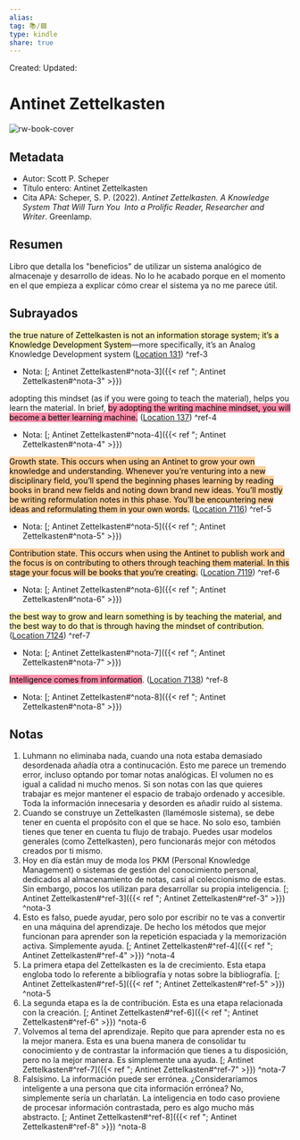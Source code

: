 ```yaml
---
alias: 
tag: 📚/🟩
type: kindle
share: true
---
```

Created: 
Updated: 

# Antinet Zettelkasten

![rw-book-cover](https://m.media-amazon.com/images/I/81KZ75hMujL._SY160.jpg)

## Metadata
- Autor: Scott P. Scheper
- Título entero: Antinet Zettelkasten
- Cita APA: Scheper, S. P. (2022). _Antinet Zettelkasten. A Knowledge System That Will Turn You  Into a Prolific Reader, Researcher and Writer_. Greenlamp.
## Resumen
Libro que detalla los "beneficios" de utilizar un sistema analógico de almacenaje y desarrollo de ideas.
No lo he acabado porque en el momento en el que empieza a explicar cómo crear el sistema ya no me parece útil.
## Subrayados
<mark style="background: #FFF3A3A6;">the true nature of Zettelkasten is not an information storage system; it’s a Knowledge Development System</mark>—more specifically, it’s an Analog Knowledge Development system ([Location 131](https://readwise.io/to_kindle?action=open&asin=B0BPN3W6RP&location=131)) ^ref-3
  - Nota: [; Antinet Zettelkasten#^nota-3]({{< ref "; Antinet Zettelkasten#^nota-3" >}})

adopting this mindset (as if you were going to teach the material), helps you learn the material. In brief, <mark style="background: #FF5582A6;">by adopting the writing machine mindset, you will become a better learning machine.</mark> ([Location 137](https://readwise.io/to_kindle?action=open&asin=B0BPN3W6RP&location=137)) ^ref-4
  - Nota: [; Antinet Zettelkasten#^nota-4]({{< ref "; Antinet Zettelkasten#^nota-4" >}})

<mark style="background: #FFB86CA6;">Growth state. This occurs when using an Antinet to grow your own knowledge and understanding. Whenever you’re venturing into a new disciplinary field, you’ll spend the beginning phases learning by reading books in brand new fields and noting down brand new ideas. You’ll mostly be writing reformulation notes in this phase. You’ll be encountering new ideas and reformulating them in your own words.</mark> ([Location 7116](https://readwise.io/to_kindle?action=open&asin=B0BPN3W6RP&location=7116)) ^ref-5
  - Nota: [; Antinet Zettelkasten#^nota-5]({{< ref "; Antinet Zettelkasten#^nota-5" >}})

<mark style="background: #FFB86CA6;">Contribution state. This occurs when using the Antinet to publish work and the focus is on contributing to others through teaching them material. In this stage your focus will be books that you’re creating.</mark> ([Location 7119](https://readwise.io/to_kindle?action=open&asin=B0BPN3W6RP&location=7119)) ^ref-6
  - Nota: [; Antinet Zettelkasten#^nota-6]({{< ref "; Antinet Zettelkasten#^nota-6" >}})

<mark style="background: #FFF3A3A6;">the best way to grow and learn something is by teaching the material, and the best way to do that is through having the mindset of contribution.</mark> ([Location 7124](https://readwise.io/to_kindle?action=open&asin=B0BPN3W6RP&location=7124)) ^ref-7
  - Nota: [; Antinet Zettelkasten#^nota-7]({{< ref "; Antinet Zettelkasten#^nota-7" >}})

<mark style="background: #FF5582A6;">Intelligence comes from information</mark>. ([Location 7138](https://readwise.io/to_kindle?action=open&asin=B0BPN3W6RP&location=7138)) ^ref-8
  - Nota: [; Antinet Zettelkasten#^nota-8]({{< ref "; Antinet Zettelkasten#^nota-8" >}})
## Notas
1. Luhmann no eliminaba nada, cuando una nota estaba demasiado desordenada añadía otra a continucación. Esto me parece un tremendo error, incluso optando por tomar notas analógicas. El volumen no es igual a calidad ni mucho menos. Si son notas con las que quieres trabajar es mejor mantener el espacio de trabajo ordenado y accesible. Toda la información innecesaria y desorden es añadir ruido al sistema.
2. Cuando se construye un Zettelkasten (llamémosle sistema), se debe tener en cuenta el propósito con el que se hace. No solo eso, también tienes que tener en cuenta tu flujo de trabajo. Puedes usar modelos generales (como Zettelkasten), pero funcionarás mejor con métodos creados por ti mismo.
3. Hoy en día están muy de moda los PKM (Personal Knowledge Management) o sistemas de gestión del conocimiento personal, dedicados al almacenamiento de notas, casi al coleccionismo de estas. Sin embargo, pocos los utilizan para desarrollar su propia inteligencia.
   [; Antinet Zettelkasten#^ref-3]({{< ref "; Antinet Zettelkasten#^ref-3" >}}) ^nota-3
4. Esto es falso, puede ayudar, pero solo por escribir no te vas a convertir en una máquina del aprendizaje. De hecho los métodos que mejor funcionan para aprender son la repetición espaciada y la memorización activa. Simplemente ayuda.
   [; Antinet Zettelkasten#^ref-4]({{< ref "; Antinet Zettelkasten#^ref-4" >}}) ^nota-4
5. La primera etapa del Zettelkasten es la de crecimiento. Esta etapa engloba todo lo referente a bibliografía y notas sobre la bibliografía.
   [; Antinet Zettelkasten#^ref-5]({{< ref "; Antinet Zettelkasten#^ref-5" >}}) ^nota-5
6. La segunda etapa es la de contribución. Esta es una etapa relacionada con la creación.
   [; Antinet Zettelkasten#^ref-6]({{< ref "; Antinet Zettelkasten#^ref-6" >}}) ^nota-6
7. Volvemos al tema del aprendizaje. Repito que para aprender esta no es la mejor manera. Esta es una buena manera de consolidar tu conocimiento y de contrastar la información que tienes a tu disposición, pero no la mejor manera. Es simplemente una ayuda.
   [; Antinet Zettelkasten#^ref-7]({{< ref "; Antinet Zettelkasten#^ref-7" >}}) ^nota-7
8. Falsísimo. La información puede ser errónea. ¿Consideraríamos inteligente a una persona que cita información errónea? No, simplemente sería un charlatán. La inteligencia en todo caso proviene de procesar información contrastada, pero es algo mucho más abstracto.
   [; Antinet Zettelkasten#^ref-8]({{< ref "; Antinet Zettelkasten#^ref-8" >}}) ^nota-8
